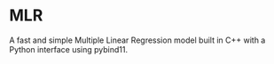 # MLR

A fast and simple Multiple Linear Regression model built in C++ with a Python interface using pybind11.
